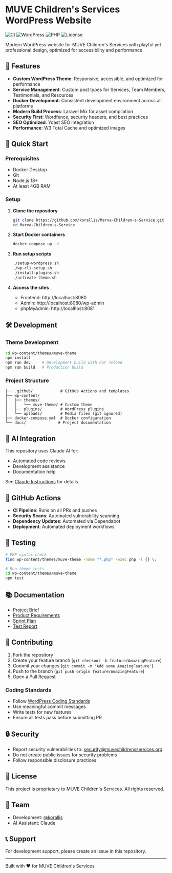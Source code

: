 # MUVE Children's Services WordPress Website

![CI](https://github.com/korallis/Marva-Children-s-Service/workflows/CI/badge.svg)
![WordPress](https://img.shields.io/badge/WordPress-6.7+-blue.svg)
![PHP](https://img.shields.io/badge/PHP-8.3+-purple.svg)
![License](https://img.shields.io/badge/license-proprietary-red.svg)

Modern WordPress website for MUVE Children's Services with playful yet professional design, optimized for accessibility and performance.

## 🌟 Features

- **Custom WordPress Theme**: Responsive, accessible, and optimized for performance
- **Service Management**: Custom post types for Services, Team Members, Testimonials, and Resources
- **Docker Development**: Consistent development environment across all platforms
- **Modern Build Process**: Laravel Mix for asset compilation
- **Security First**: Wordfence, security headers, and best practices
- **SEO Optimized**: Yoast SEO integration
- **Performance**: W3 Total Cache and optimized images

## 🚀 Quick Start

### Prerequisites

- Docker Desktop
- Git
- Node.js 18+
- At least 4GB RAM

### Setup

1. **Clone the repository**
   ```bash
   git clone https://github.com/korallis/Marva-Children-s-Service.git
   cd Marva-Children-s-Service
   ```

2. **Start Docker containers**
   ```bash
   docker-compose up -d
   ```

3. **Run setup scripts**
   ```bash
   ./setup-wordpress.sh
   ./wp-cli-setup.sh
   ./install-plugins.sh
   ./activate-theme.sh
   ```

4. **Access the sites**
   - Frontend: http://localhost:8080
   - Admin: http://localhost:8080/wp-admin
   - phpMyAdmin: http://localhost:8081

## 🛠 Development

### Theme Development

```bash
cd wp-content/themes/muve-theme
npm install
npm run dev     # Development build with hot reload
npm run build   # Production build
```

### Project Structure

```
├── .github/            # GitHub Actions and templates
├── wp-content/
│   ├── themes/
│   │   └── muve-theme/ # Custom theme
│   ├── plugins/        # WordPress plugins
│   └── uploads/        # Media files (git ignored)
├── docker-compose.yml  # Docker configuration
└── docs/              # Project documentation
```

## 🤖 AI Integration

This repository uses Claude AI for:
- Automated code reviews
- Development assistance
- Documentation help

See [Claude Instructions](.github/claude-instructions.md) for details.

## 🔄 GitHub Actions

- **CI Pipeline**: Runs on all PRs and pushes
- **Security Scans**: Automated vulnerability scanning
- **Dependency Updates**: Automated via Dependabot
- **Deployment**: Automated deployment workflows

## 🧪 Testing

```bash
# PHP syntax check
find wp-content/themes/muve-theme -name "*.php" -exec php -l {} \;

# Run theme tests
cd wp-content/themes/muve-theme
npm test
```

## 📚 Documentation

- [Project Brief](docs/project-brief.md)
- [Product Requirements](docs/prd.md)
- [Sprint Plan](docs/wordpress-sprint-plan.md)
- [Test Report](test-report.md)

## 🤝 Contributing

1. Fork the repository
2. Create your feature branch (`git checkout -b feature/AmazingFeature`)
3. Commit your changes (`git commit -m 'Add some AmazingFeature'`)
4. Push to the branch (`git push origin feature/AmazingFeature`)
5. Open a Pull Request

### Coding Standards

- Follow [WordPress Coding Standards](https://developer.wordpress.org/coding-standards/)
- Use meaningful commit messages
- Write tests for new features
- Ensure all tests pass before submitting PR

## 🔒 Security

- Report security vulnerabilities to: security@muvechildrensservices.org
- Do not create public issues for security problems
- Follow responsible disclosure practices

## 📄 License

This project is proprietary to MUVE Children's Services. All rights reserved.

## 👥 Team

- Development: [@korallis](https://github.com/korallis)
- AI Assistant: Claude

## 📞 Support

For development support, please create an issue in this repository.

---

Built with ❤️ for MUVE Children's Services